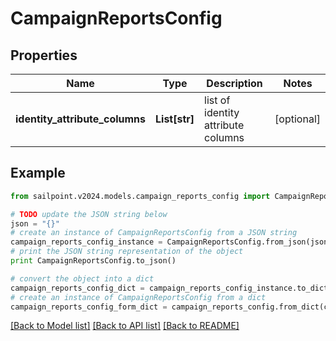 # CampaignReportsConfig


## Properties

Name | Type | Description | Notes
------------ | ------------- | ------------- | -------------
**identity_attribute_columns** | **List[str]** | list of identity attribute columns | [optional] 

## Example

```python
from sailpoint.v2024.models.campaign_reports_config import CampaignReportsConfig

# TODO update the JSON string below
json = "{}"
# create an instance of CampaignReportsConfig from a JSON string
campaign_reports_config_instance = CampaignReportsConfig.from_json(json)
# print the JSON string representation of the object
print CampaignReportsConfig.to_json()

# convert the object into a dict
campaign_reports_config_dict = campaign_reports_config_instance.to_dict()
# create an instance of CampaignReportsConfig from a dict
campaign_reports_config_form_dict = campaign_reports_config.from_dict(campaign_reports_config_dict)
```
[[Back to Model list]](../README.md#documentation-for-models) [[Back to API list]](../README.md#documentation-for-api-endpoints) [[Back to README]](../README.md)


